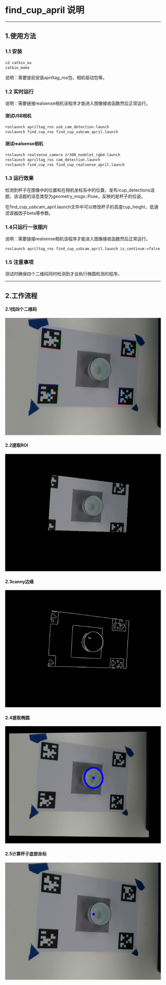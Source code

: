# find_cup_april 说明
---
## 1.使用方法

### 1.1 安装
```
cd catkin_ws
catkin_make
```
说明：需要提前安装apriltag_ros包，相机驱动包等。

### 1.2 实时运行

说明：需要链接realsense相机该程序才能进入图像接收函数然后正常运行。

#### 测试USB相机 

```
roslaunch apriltag_ros usb_cam_detection.launch 
roslaunch find_cup_ros find_cup_usbcam_april.launch
```
#### 测试realsense相机

```
roslaunch realsense_camera zr300_nodelet_rgbd.launch
roslaunch apriltag_ros cam_detection.launch
roslaunch find_cup_ros find_cup_realsense_april.launch
```

### 1.3 运行效果
检测到杯子在图像中的位置和在相机坐标系中的位置，发布/cup_detections话题，该话题的消息类型为geometry_msgs::Pose，反映的是杯子的位姿。

在find_cup_usbcam_april.launch文件中可以修改杯子的高度cup_height，低通滤波器因子beta等参数。

### 1.4只运行一张图片


说明：需要链接realsense相机该程序才能进入图像接收函数然后正常运行。

```
roslaunch apriltag_ros find_cup_usbcam_april.launch is_continue:=false
```



### 1.5 注意事项

测试时确保四个二维码同时检测到才会执行椭圆检测的程序。

---
## 2.工作流程
 
#### 2.1找四个二维码

![找二维码](img/cup_find1.png)
 
#### 2.2提取ROI
![ROI](img/cup_find2.png)
 
#### 2.3canny边缘
![canny](img/cup_find3.png)
 
#### 2.4提取椭圆
![ellips](img/cup_find4.png)
 
#### 2.5计算杯子底部坐标
![cup](img/cup_find5.png)

